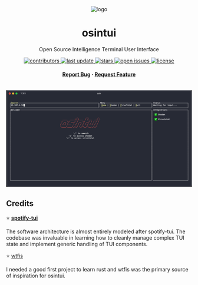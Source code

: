 <div align="center">
  <img src="https://avatars.githubusercontent.com/u/13785584?s=280&v=4" alt="logo" width="200" height="auto" />
  <h1>osintui</h1>
  <p> Open Source Intelligence Terminal User Interface </p>
  <!-- Badges -->
  <p>
    <a href="https://github.com/wssheldon/osintui/graphs/contributors">
      <img src="https://img.shields.io/github/contributors/wssheldon/osintui" alt="contributors" />
    </a>
    <a href="">
      <img src="https://img.shields.io/github/last-commit/wssheldon/osintui" alt="last update" />
    </a>
    <a href="https://github.com/wssheldon/osintui/stargazers">
      <img src="https://img.shields.io/github/stars/wssheldon/osintui" alt="stars" />
    </a>
    <a href="https://github.com/wssheldon/osintui/issues/">
      <img src="https://img.shields.io/github/issues/wssheldon/osintui" alt="open issues" />
    </a>
    <a href="https://github.com/wssheldon/osintui/blob/master/LICENSE">
      <img src="https://img.shields.io/github/license/wssheldon/osintui.svg" alt="license" />
    </a>
  </p>
  <h4>
    <a href="https://github.com/wssheldon/osintui/issues/">Report Bug</a>
    <span> · </span>
    <a href="https://github.com/wssheldon/osintui/issues/">Request Feature</a>
  </h4>
</div>
<br />
<div align="center">
  <img src="assets/demo.gif" alt="screenshot" />
</div>


## Credits

⭐ **[spotify-tui](https://github.com/Rigellute/spotify-tui)**

The software architecture is almost entirely modeled after spotify-tui. The codebase was invaluable in learning how to cleanly manage complex TUI state and implement generic handling of TUI components.

⭐ [wtfis](https://github.com/pirxthepilot/wtfis)

I needed a good first project to learn rust and wtfis was the primary source of inspiration for osintui.
